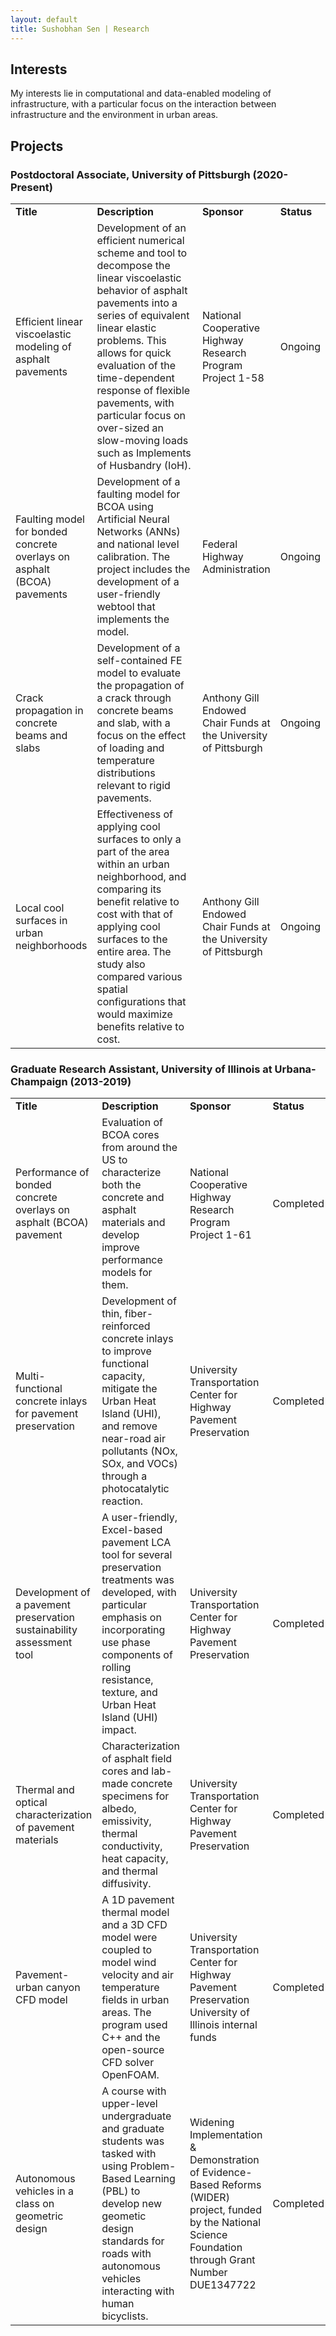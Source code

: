 ```yaml
---
layout: default
title: Sushobhan Sen | Research
---
```


## Interests
My interests lie in computational and data-enabled modeling of infrastructure, with a particular focus on the interaction between infrastructure and the environment in urban areas.  

## Projects
### Postdoctoral Associate, University of Pittsburgh (2020-Present)
<table class="table table-striped table-hover">
	<tr>
		<td width="20%"><b>Title</b></td>
		<td><b>Description</b></td>
		<td width="20%"><b>Sponsor</b></td>
		<td><b>Status</b></td>
	</tr>
	<tr>
		<td>Efficient linear viscoelastic modeling of asphalt pavements</td>
		<td>Development of an efficient numerical scheme and tool to decompose the linear viscoelastic behavior of asphalt pavements into a series of equivalent linear elastic problems. This allows for quick evaluation of the time-dependent response of flexible pavements, with particular focus on over-sized an slow-moving loads such as Implements of Husbandry (IoH).</td>
		<td>National Cooperative Highway Research Program Project 1-58</td>
		<td><span class="label label-default">Ongoing</span></td>
	</tr>
	<tr>
		<td>Faulting model for bonded concrete overlays on asphalt (BCOA) pavements</td>
		<td>Development of a faulting model for BCOA using Artificial Neural Networks (ANNs) and national level calibration. The project includes the development of a user-friendly webtool that implements the model.</td>
		<td>Federal Highway Administration</td>
		<td><span class="label label-default">Ongoing</span></td>
	</tr>
	<tr>
		<td>Crack propagation in concrete beams and slabs</td>
		<td>Development of a self-contained FE model to evaluate the propagation of a crack through concrete beams and slab, with a focus on the effect of loading and temperature distributions relevant to rigid pavements.</td>
		<td>Anthony Gill Endowed Chair Funds at the University of Pittsburgh</td>
		<td><span class="label label-default">Ongoing</span></td>
	</tr>
	<tr>
		<td>Local cool surfaces in urban neighborhoods</td>
		<td>Effectiveness of applying cool surfaces to only a part of the area within an urban neighborhood, and comparing its benefit relative to cost with that of applying cool surfaces to the entire area. The study also compared various spatial configurations that would maximize benefits relative to cost.</td>
		<td>Anthony Gill Endowed Chair Funds at the University of Pittsburgh</td>
		<td><span class="label label-default">Ongoing</span></td>
	</tr>
	
</table>

### Graduate Research Assistant, University of Illinois at Urbana-Champaign (2013-2019)
<table class="table table-striped table-hover">
	<tr>
		<td width="20%"><b>Title</b></td>
		<td><b>Description</b></td>
		<td width="20%"><b>Sponsor</b></td>
		<td><b>Status</b></td>
	</tr>
	<tr>
		<td>Performance of bonded concrete overlays on asphalt (BCOA) pavement</td>
		<td>Evaluation of BCOA cores from around the US to characterize both the concrete and asphalt materials and develop improve performance models for them.</td>
		<td>National Cooperative Highway Research Program Project 1-61</td>
		<td><span class="label label-info">Completed</span></td>
	</tr>
	<tr>
		<td>Multi-functional concrete inlays for pavement preservation</td>
		<td>Development of thin, fiber-reinforced concrete inlays to improve functional capacity, mitigate the Urban Heat Island (UHI), and remove near-road air pollutants (NOx, SOx, and VOCs) through a photocatalytic reaction.</td>
		<td>University Transportation Center for Highway Pavement Preservation</td>
		<td><span class="label label-info">Completed</span></td>
	</tr>
	<tr>
		<td>Development of a pavement preservation sustainability assessment tool</td>
		<td>A user-friendly, Excel-based pavement LCA tool for several preservation treatments was developed, with particular emphasis on incorporating use phase components of rolling resistance, texture, and Urban Heat Island (UHI) impact.</td>
		<td>University Transportation Center for Highway Pavement Preservation</td>
		<td><span class="label label-info">Completed</span></td>
	</tr>
	<tr>
		<td>Thermal and optical characterization of pavement materials</td>
		<td>Characterization of asphalt field cores and lab-made concrete specimens for albedo, emissivity, thermal conductivity, heat capacity, and thermal diffusivity.</td>
		<td>University Transportation Center for Highway Pavement Preservation</td>
		<td><span class="label label-info">Completed</span></td>
	</tr>
	<tr>
		<td>Pavement-urban canyon CFD model</td>
		<td>A 1D pavement thermal model and a 3D CFD model were coupled to model wind velocity and air temperature fields in urban areas. The program used C++ and the open-source CFD solver OpenFOAM.</td>
		<td>University Transportation Center for Highway Pavement Preservation<br>University of Illinois internal funds</td>
		<td><span class="label label-info">Completed</span></td>
	</tr>
	<tr>
		<td>Autonomous vehicles in a class on geometric design</td>
		<td>A course with upper-level undergraduate and graduate students was tasked with using Problem-Based Learning (PBL) to develop new geometic design standards for roads with autonomous vehicles interacting with human bicyclists.</td>
		<td>Widening Implementation & Demonstration of Evidence-Based Reforms (WIDER) project, funded by the National Science Foundation through Grant Number DUE1347722</td>
		<td><span class="label label-info">Completed</span></td>
	</tr>
</table>